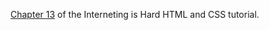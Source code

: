 [Chapter 13](https://www.internetingishard.com/html-and-css/forms/) of the Interneting is Hard HTML and CSS tutorial.


